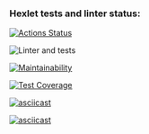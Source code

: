 ### Hexlet tests and linter status:
[![Actions Status](https://github.com/artemmrgz/python-project-lvl2/workflows/hexlet-check/badge.svg)](https://github.com/artemmrgz/python-project-lvl2/actions)

![Linter and tests](https://github.com/artemmrgz/python-project-lvl2/actions/workflows/linter_and_tests.yml/badge.svg)

[![Maintainability](https://api.codeclimate.com/v1/badges/6c38e6f7fb09c7d598d8/maintainability)](https://codeclimate.com/github/artemmrgz/python-project-lvl2/maintainability)

[![Test Coverage](https://api.codeclimate.com/v1/badges/6c38e6f7fb09c7d598d8/test_coverage)](https://codeclimate.com/github/artemmrgz/python-project-lvl2/test_coverage)

[![asciicast](https://asciinema.org/a/tyny2zuqr2kiMn2M0XmBRGrxK.png)](https://asciinema.org/a/tyny2zuqr2kiMn2M0XmBRGrxK)

[![asciicast](https://asciinema.org/a/ytI1q3VY4ZUBmRTs1D0tuRV7I.png)](https://asciinema.org/a/ytI1q3VY4ZUBmRTs1D0tuRV7I)

